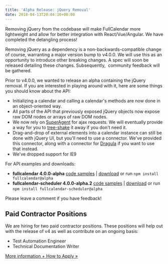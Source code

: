 ```yaml
---
title: 'Alpha Release: jQuery Removal'
date: 2018-04-13T20:04:10+00:00
---
```


Removing jQuery from the codebase will make FullCalendar more lightweight and allow for better integration with React/Vue/Angular. We have completed the detangling process!

Removing jQuery as a dependency is a non-backwards-compatible change of course, warranting a major version bump to v4.0.0. We will use this as an opportunity to introduce other breaking changes. A spec will soon be released detailing these changes. Subsequently,  community feedback will be gathered.

Prior to v4.0.0, we wanted to release an alpha containing the jQuery removal. If you are interested in playing around with it, here are some things you should know about the API:

* Initializing a calendar and calling a calendar's methods are now done in an object-oriented way.
* All parts of the API that previously exposed jQuery objects now expose raw DOM nodes or arrays of raw DOM nodes.
* We now rely on [SuperAgent](https://visionmedia.github.io/superagent/) for ajax requests. We will eventually provide a way for you to [tree-shake](https://webpack.js.org/guides/tree-shaking/) it away if you don't need it.
* Drag-and-drop of external elements into a calendar instance can still be done with jQuery UI, but you'll need to use a connector. We've provided this connector, along with a connector for [Dragula](https://bevacqua.github.io/dragula/) if you want to use that instead.
* We've dropped support for IE9

For API examples and downloads:

* **fullcalendar 4.0.0-alpha**
  <a href="https://github.com/fullcalendar/fullcalendar/tree/jquery-removal/demos" target="_blank">code samples</a> | <a href="https://github.com/fullcalendar/fullcalendar/releases/tag/v4.0.0-alpha" target="_blank">download</a> or run `npm install fullcalendar@alpha`
* **fullcalendar-scheduler 4.0.0-alpha.2**
  <a href="https://github.com/fullcalendar/fullcalendar-scheduler/tree/jquery-removal/demos" target="_blank">code samples</a> | <a href="https://github.com/fullcalendar/fullcalendar-scheduler/releases/tag/v4.0.0-alpha.2" target="_blank">download</a> or run `npm install fullcalendar-scheduler@alpha`

Please leave a comment if you have feedback!

## Paid Contractor Positions

We are hiring for two paid contractor positions. These positions will help out with the release of v4 as well as contribute on an ongoing basis:

* Test Automation Engineer
* Technical Documentation Writer

[More information + How to Apply »](https://fullcalendar.io/opportunities)

